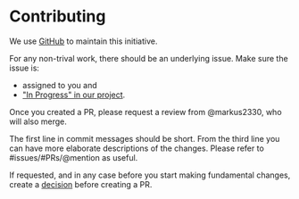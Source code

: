 # Contributing

We use [GitHub](https://github.com/ElektraInitiative/PermaplanT/) to maintain this initiative.

For any non-trival work, there should be an underlying issue.
Make sure the issue is:

- assigned to you and
- ["In Progress" in our project](https://github.com/orgs/ElektraInitiative/projects/4).

Once you created a PR, please request a review from @markus2330, who will also merge.

The first line in commit messages should be short.
From the third line you can have more elaborate descriptions of the changes.
Please refer to #issues/#PRs/@mention as useful.

If requested, and in any case before you start making fundamental changes, create a [decision](/doc/decisions/) before creating a PR.
